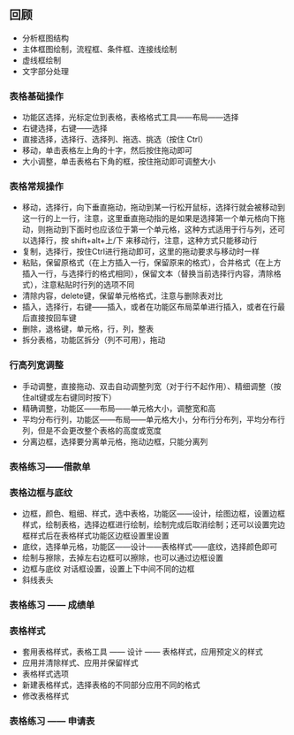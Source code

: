 ## 回顾

 - 分析框图结构
 - 主体框图绘制，流程框、条件框、连接线绘制
 - 虚线框绘制
 - 文字部分处理

### 表格基础操作

 - 功能区选择，光标定位到表格，表格格式工具——布局——选择
 - 右键选择，右键——选择
 - 直接选择，选择行、选择列、拖选、挑选（按住 Ctrl）
 - 移动，单击表格左上角的十字，然后按住拖动即可
 - 大小调整，单击表格右下角的框，按住拖动即可调整大小

### 表格常规操作

 - 移动，选择行，向下垂直拖动，拖动到某一行松开鼠标，选择行就会被移动到这一行的上一行，注意，这里垂直拖动指的是如果是选择第一个单元格向下拖动，则拖动到下面时也应该位于第一个单元格，这种方式适用于行与列，还可以选择行，按 shift+alt+上/下 来移动行，注意，这种方式只能移动行
 - 复制，选择行，按住Ctrl进行拖动即可，这里的拖动要求与移动时一样
 - 粘贴，保留原格式（在上方插入一行，保留原来的格式），合并格式（在上方插入一行，与选择行的格式相同），保留文本（替换当前选择行内容，清除格式），注意粘贴时行列的选项不同
 - 清除内容，delete键，保留单元格格式，注意与删除表对比
 - 插入，选择行，右键——插入，或者在功能区布局菜单进行插入，或者在行最后直接按回车键
 - 删除，退格键，单元格，行，列，整表
 - 拆分表格，功能区拆分（列不可用），拖动

### 行高列宽调整

 - 手动调整，直接拖动、双击自动调整列宽（对于行不起作用）、精细调整（按住alt键或左右键同时按下）
 - 精确调整，功能区——布局——单元格大小，调整宽和高
 - 平均分布行列，功能区——布局——单元格大小，分布行分布列，平均分布行列，但是不会更改整个表格的高度或宽度
 - 分离边框，选择要分离单元格，拖动边框，只能分离列

### 表格练习——借款单

### 表格边框与底纹

 - 边框，颜色、粗细、样式，选中表格，功能区——设计，绘图边框，设置边框样式，绘制表格，选择边框进行绘制，绘制完成后取消绘制；还可以设置完边框样式后在表格样式功能区边框设置里设置
 - 底纹，选择单元格，功能区——设计——表格样式——底纹，选择颜色即可
 - 绘制与擦除，去掉左右边框可以擦除，也可以通过边框设置
 - 边框与底纹 对话框设置，设置上下中间不同的边框
 - 斜线表头

### 表格练习 —— 成绩单

### 表格样式

 - 套用表格样式，表格工具 —— 设计 —— 表格样式，应用预定义的样式
 - 应用并清除样式、应用并保留样式
 - 表格样式选项
 - 新建表格样式，选择表格的不同部分应用不同的格式
 - 修改表格样式

### 表格练习 —— 申请表